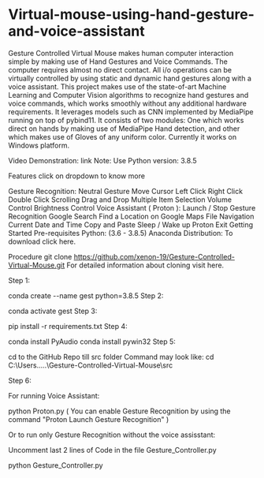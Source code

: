 # Virtual-mouse-using-hand-gesture-and-voice-assistant
Gesture Controlled Virtual Mouse makes human computer interaction simple by making use of Hand Gestures and Voice Commands. The computer requires almost no direct contact. All i/o operations can be virtually controlled by using static and dynamic hand gestures along with a voice assistant. This project makes use of the state-of-art Machine Learning and Computer Vision algorithms to recognize hand gestures and voice commands, which works smoothly without any additional hardware requirements. It leverages models such as CNN implemented by MediaPipe running on top of pybind11. It consists of two modules: One which works direct on hands by making use of MediaPipe Hand detection, and other which makes use of Gloves of any uniform color. Currently it works on Windows platform.

Video Demonstration: link
Note: Use Python version: 3.8.5

Features
click on dropdown to know more

Gesture Recognition:
Neutral Gesture
Move Cursor
Left Click
Right Click
Double Click
Scrolling
Drag and Drop
Multiple Item Selection
Volume Control
Brightness Control
Voice Assistant ( Proton ):
Launch / Stop Gesture Recognition
Google Search
Find a Location on Google Maps
File Navigation
Current Date and Time
Copy and Paste
Sleep / Wake up Proton
Exit
Getting Started
Pre-requisites
Python: (3.6 - 3.8.5)
Anaconda Distribution: To download click here.

Procedure
git clone https://github.com/xenon-19/Gesture-Controlled-Virtual-Mouse.git
For detailed information about cloning visit here.

Step 1:

conda create --name gest python=3.8.5
Step 2:

conda activate gest
Step 3:

pip install -r requirements.txt
Step 4:

conda install PyAudio
conda install pywin32
Step 5:

cd to the GitHub Repo till src folder
Command may look like: cd C:\Users\.....\Gesture-Controlled-Virtual-Mouse\src

Step 6:

For running Voice Assistant:

python Proton.py
( You can enable Gesture Recognition by using the command "Proton Launch Gesture Recognition" )

Or to run only Gesture Recognition without the voice assisstant:

Uncomment last 2 lines of Code in the file Gesture_Controller.py

python Gesture_Controller.py
